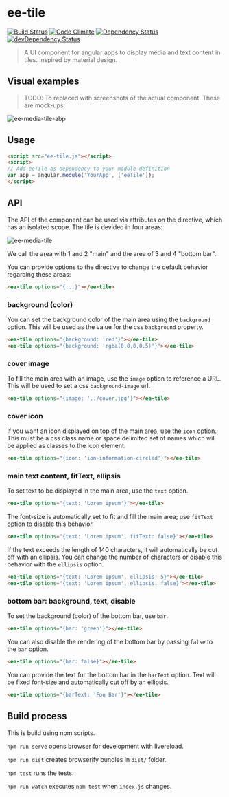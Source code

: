 # ee-tile
[![Build Status](https://travis-ci.org/excellenteasy/ee-tile.svg?branch=master)](https://travis-ci.org/excellenteasy/ee-tile)
[![Code Climate](https://codeclimate.com/github/excellenteasy/ee-tile/badges/gpa.svg)](https://codeclimate.com/github/excellenteasy/ee-tile)
[![Dependency Status](https://david-dm.org/excellenteasy/ee-tile.svg)](https://david-dm.org/excellenteasy/ee-tile)
[![devDependency Status](https://david-dm.org/excellenteasy/ee-tile/dev-status.svg)](https://david-dm.org/excellenteasy/ee-tile#info=devDependencies)

> A UI component for angular apps to display media and text content in tiles. Inspired by material design.

## Visual examples

> TODO: To replaced with screenshots of the actual component. These are mock-ups:

![ee-media-tile-abp](https://cloud.githubusercontent.com/assets/908242/5564191/e263fc8a-8eae-11e4-9826-6b9c6095528b.png)

## Usage

```html
<script src="ee-tile.js"></script>
<script>
// Add eeTile as dependency to your module definition
var app = angular.module('YourApp', ['eeTile']);
</script>
```

## API

The API of the component can be used via attributes on the directive, which has an isolated scope. The tile is devided in four areas:

![ee-media-tile](https://cloud.githubusercontent.com/assets/908242/5564186/c7c1f33c-8eae-11e4-8272-03a515af1111.png)

We call the area with 1 and 2 "main" and the area of 3 and 4 "bottom bar".

You can provide options to the directive to change the default behavior regarding these areas:

```html
<ee-tile options="{...}"></ee-tile>
```

### background (color)
You can set the background color of the main area using the `background` option. This will be used as the value for the css `background` property.

```html
<ee-tile options="{background: 'red'}"></ee-tile>
<ee-tile options="{background: 'rgba(0,0,0,0.5)'}"></ee-tile>
```

### cover image

To fill the main area with an image, use the `image` option to reference a URL. This will be used to set a css `background-image` url.

```html
<ee-tile options="{image: '../cover.jpg'}"></ee-tile>
```

### cover icon

If you want an icon displayed on top of the main area, use the `icon` option. This must be a css class name or space delimited set of names which will be applied as classes to the icon element.

```html
<ee-tile options="{icon: 'ion-information-circled'}"></ee-tile>
```

### main text content, fitText, ellipsis
To set text to be displayed in the main area, use the `text` option.

```html
<ee-tile options="{text: 'Lorem ipsum'}"></ee-tile>
```

The font-size is automatically set to fit and fill the main area; use `fitText` option to disable this behavior.

```html
<ee-tile options="{text: 'Lorem ipsum', fitText: false}"></ee-tile>
```

If the text exceeds the length of 140 characters, it will automatically be cut off with an ellipsis. You can change the number of characters or disable this behavior with the `ellipsis` option.

```html
<ee-tile options="{text: 'Lorem ipsum', ellipsis: 5}"></ee-tile>
<ee-tile options="{text: 'Lorem ipsum', ellipsis: false}"></ee-tile>
```

### bottom bar: background, text, disable

To set the background (color) of the bottom bar, use `bar`.

```html
<ee-tile options="{bar: 'green'}"></ee-tile>
```

You can also disable the rendering of the bottom bar by passing `false` to the `bar` option.

```html
<ee-tile options="{bar: false}"></ee-tile>
```

You can provide the text for the bottom bar in the `barText` option. Text will be fixed font-size and automatically cut off by an ellipsis.

```html
<ee-tile options="{barText: 'Foo Bar'}"></ee-tile>
```


## Build process

This is build using npm scripts.

`npm run serve` opens browser for development with livereload.

`npm run dist` creates browserify bundles in `dist/` folder.

`npm test` runs the tests.

`npm run watch` executes `npm test` when `index.js` changes.
